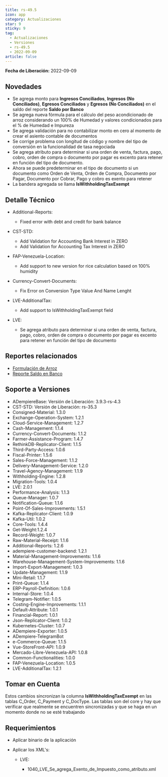 ```yaml
---
title: rs-49.5
icon: app
category: Actualizaciones
star: 9
sticky: 9
tag:
  - Actualizaciones
  - Versiones
  - rs-49.5
  - 2022-09-09
article: false
---
```


**Fecha de Liberación:** 2022-09-09

## Novedades

- Se agrega monto para **Ingresos Conciliados**, **Ingresos (No Conciliados)**, **Egresos Conciliados** y **Egresos (No Conciliados)** en el saldo del reporte **Saldo por Banco**
- Se agrega nueva fórmula para el cálculo del peso acondicionado de arroz considerando un 100% de Humedad y valores condicionados para el % de Humedad e Impureza
- Se agrega validación para no contabilizar monto en cero al momento de crear el asiento contable de documentos
- Se corrige problema con longitud de código y nombre del tipo de conversión en la funcionalidad de tasa negociada
- Se agrega atributo para determinar si una orden de venta, factura, pago, cobro, orden de compra o documento por pagar es excento para retener en función del tipo de documento.
- Ahora se puede predeterminar en el tipo de documento si un documento como Orden de Venta, Orden de Compra, Documento por Pagar, Documento por Cobrar, Pago y cobro es exento para retener
- La bandera agregada se llama **IsWithholdingTaxExempt**

## Detalle Técnico

- Additional-Reports:

  - Fixed error with debt and credit for bank balance

- CST-STD:

  - Add Validation for Accounting Bank Interest in ZERO
  - Add Validation for Accounting Tax Interest in ZERO

- FAP-Venezuela-Location:

  - Add support to new version for rice calculation based on 100% humidity

- Currency-Convert-Documents:

  - Fix Error on Conversion Type Value And Name Lenght

- LVE-AdditionalTax:

  - Add support to IsWithholdingTaxExempt field

- LVE:

  - Se agrega atributo para determinar si una orden de venta, factura, pago, cobro, orden de compra o documento por pagar es excento para retener en función del tipo de documento

## Reportes relacionados

- [Formulación de Arroz](https://stackoverflow.com/c/erpya/questions/349/350#350)
- [Reporte Saldo en Banco](https://github.com/erpcya/CONTROL-ANCA/issues/220)

## Soporte a Versiones

- ADempiereBase: Versión de Liberación: 3.9.3-rs-4.3
- CST-STD: Versión de Liberación: rs-35.3
- Consigned-Material: 1.3.0
- Exchange-Operation-System: 1.2.1
- Cloud-Service-Management: 1.2.7
- Cash-Management: 1.1.4
- Currency-Convert-Documents: 1.1.2
- Farmer-Assistance-Program: 1.4.7
- RethinkDB-Replicator-Client: 1.1.5
- Third-Party-Access: 1.0.6
- Fiscal-Printer: 1.5.6
- Sales-Force-Management: 1.1.2
- Delivery-Management-Service: 1.2.0
- Travel-Agency-Management: 1.1.9
- Withholding-Engine: 1.2.8
- Migration-Tools: 1.0.4
- LVE: 2.0.1
- Performance-Analysis: 1.1.3
- Queue-Manager: 1.0.7
- Notification-Queue: 1.1.6
- Point-Of-Sales-Improvements: 1.5.1
- Kafka-Replicator-Client: 1.0.9
- Kafka-Util: 1.0.2
- Core-Tools: 1.4.4
- Get-Weight:1.2.4
- Record-Weight: 1.0.7
- Raw-Material-Receipt: 1.1.6
- Additional-Reports: 1.2.6
- adempiere-customer-backend: 1.2.1
- Material-Management-Improvements: 1.1.6
- Warehouse-Management-System-Improvements: 1.1.6
- Import-Export-Management: 1.0.3
- Update-Management: 1.1.9
- Mini-Retail: 1.1.7
- Print-Queue: 1.1.4
- ERP-Payroll-Definition: 1.0.6
- Internal-Store: 1.0.4
- Telegram-Notifier: 1.0.5
- Costing-Engine-Improvements: 1.1.1
- Default-Attribute: 1.0.1
- Financial-Report: 1.0.1
- Json-Replicator-Client: 1.0.2
- Kubernetes-Cluster: 1.0.7
- ADempiere-Exporter: 1.0.5
- ADempiere-TelegramBot
- e-Commerce-Queue: 1.1.5
- Vue-StoreFront-API: 1.0.9
- Mercado-Libre-Venezuela-API: 1.0.8
- Common-Functionalities: 1.0.0
- FAP-Venezuela-Location: 1.0.5
- LVE-AdditionalTax: 1.2.1

## Tomar en Cuenta

Estos cambios sincronizan la columna **IsWithholdingTaxExempt** en las tablas C_Order, C_Payment y C_DocType. Las tablas son del core y hay que verificar que realmente se encuentren sincronizadas y que se haga en un momento donde no se esté trabajando

## Requerimientos

- Aplicar binario de la aplicación
- Aplicar los XML's:

  - LVE:

    - 1040_LVE_Se_agrega_Exento_de_Impuesto_como_atributo.xml